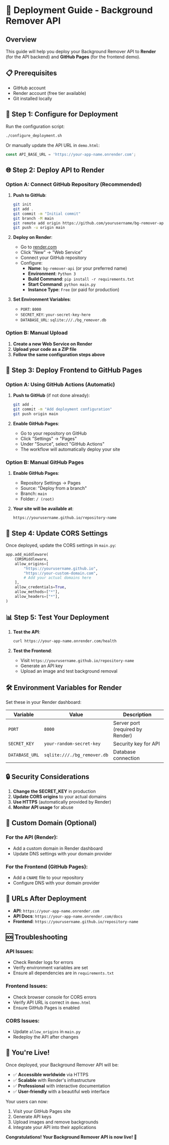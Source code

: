 # 🚀 Deployment Guide - Background Remover API

## Overview
This guide will help you deploy your Background Remover API to **Render** (for the API backend) and **GitHub Pages** (for the frontend demo).

## 📋 Prerequisites
- GitHub account
- Render account (free tier available)
- Git installed locally

## 🔧 Step 1: Configure for Deployment

Run the configuration script:
```bash
./configure_deployment.sh
```

Or manually update the API URL in `demo.html`:
```javascript
const API_BASE_URL = 'https://your-app-name.onrender.com';
```

## 🌐 Step 2: Deploy API to Render

### Option A: Connect GitHub Repository (Recommended)

1. **Push to GitHub**:
   ```bash
   git init
   git add .
   git commit -m "Initial commit"
   git branch -M main
   git remote add origin https://github.com/yourusername/bg-remover-api.git
   git push -u origin main
   ```

2. **Deploy on Render**:
   - Go to [render.com](https://render.com)
   - Click "New" → "Web Service"
   - Connect your GitHub repository
   - Configure:
     - **Name**: `bg-remover-api` (or your preferred name)
     - **Environment**: `Python 3`
     - **Build Command**: `pip install -r requirements.txt`
     - **Start Command**: `python main.py`
     - **Instance Type**: `Free` (or paid for production)

3. **Set Environment Variables**:
   - `PORT`: `8000`
   - `SECRET_KEY`: `your-secret-key-here`
   - `DATABASE_URL`: `sqlite:///./bg_remover.db`

### Option B: Manual Upload

1. **Create a new Web Service on Render**
2. **Upload your code as a ZIP file**
3. **Follow the same configuration steps above**

## 📄 Step 3: Deploy Frontend to GitHub Pages

### Option A: Using GitHub Actions (Automatic)

1. **Push to GitHub** (if not done already):
   ```bash
   git add .
   git commit -m "Add deployment configuration"
   git push origin main
   ```

2. **Enable GitHub Pages**:
   - Go to your repository on GitHub
   - Click "Settings" → "Pages"
   - Under "Source", select "GitHub Actions"
   - The workflow will automatically deploy your site

### Option B: Manual GitHub Pages

1. **Enable GitHub Pages**:
   - Repository Settings → Pages
   - Source: "Deploy from a branch"
   - Branch: `main`
   - Folder: `/ (root)`

2. **Your site will be available at**:
   ```
   https://yourusername.github.io/repository-name
   ```

## 🔗 Step 4: Update CORS Settings

Once deployed, update the CORS settings in `main.py`:

```python
app.add_middleware(
    CORSMiddleware,
    allow_origins=[
        "https://yourusername.github.io",
        "https://your-custom-domain.com",
        # Add your actual domains here
    ],
    allow_credentials=True,
    allow_methods=["*"],
    allow_headers=["*"],
)
```

## 📊 Step 5: Test Your Deployment

1. **Test the API**:
   ```bash
   curl https://your-app-name.onrender.com/health
   ```

2. **Test the Frontend**:
   - Visit `https://yourusername.github.io/repository-name`
   - Generate an API key
   - Upload an image and test background removal

## 🛠️ Environment Variables for Render

Set these in your Render dashboard:

| Variable | Value | Description |
|----------|-------|-------------|
| `PORT` | `8000` | Server port (required by Render) |
| `SECRET_KEY` | `your-random-secret-key` | Security key for API |
| `DATABASE_URL` | `sqlite:///./bg_remover.db` | Database connection |

## 🔒 Security Considerations

1. **Change the SECRET_KEY** in production
2. **Update CORS origins** to your actual domains
3. **Use HTTPS** (automatically provided by Render)
4. **Monitor API usage** for abuse

## 📱 Custom Domain (Optional)

### For the API (Render):
- Add a custom domain in Render dashboard
- Update DNS settings with your domain provider

### For the Frontend (GitHub Pages):
- Add a `CNAME` file to your repository
- Configure DNS with your domain provider

## 🎯 URLs After Deployment

- **API**: `https://your-app-name.onrender.com`
- **API Docs**: `https://your-app-name.onrender.com/docs`
- **Frontend**: `https://yourusername.github.io/repository-name`

## 🆘 Troubleshooting

### API Issues:
- Check Render logs for errors
- Verify environment variables are set
- Ensure all dependencies are in `requirements.txt`

### Frontend Issues:
- Check browser console for CORS errors
- Verify API URL is correct in `demo.html`
- Ensure GitHub Pages is enabled

### CORS Issues:
- Update `allow_origins` in `main.py`
- Redeploy the API after changes

## 🎉 You're Live!

Once deployed, your Background Remover API will be:
- ✅ **Accessible worldwide** via HTTPS
- ✅ **Scalable** with Render's infrastructure
- ✅ **Professional** with interactive documentation
- ✅ **User-friendly** with a beautiful web interface

Your users can now:
1. Visit your GitHub Pages site
2. Generate API keys
3. Upload images and remove backgrounds
4. Integrate your API into their applications

**Congratulations! Your Background Remover API is now live! 🎊**
